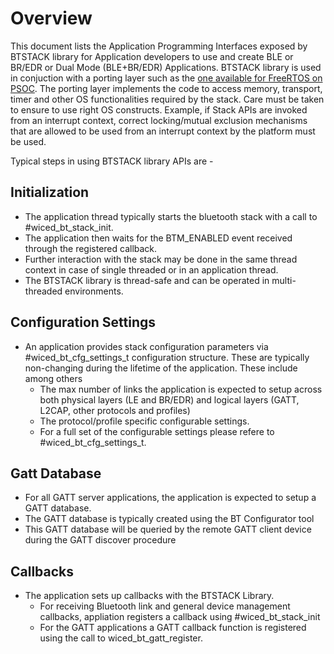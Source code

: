 # Overview

This document lists the Application Programming Interfaces exposed by BTSTACK library for Application developers to use and create BLE or BR/EDR or Dual Mode (BLE+BR/EDR) Applications.
BTSTACK library is used in conjuction with a porting layer such as the [one available for FreeRTOS on PSOC](https://github.com/cypresssemiconductorco/bluetooth-freertos). The porting layer implements the code to access memory, transport, timer and other OS functionalities required by the stack. Care must be taken to ensure to use right OS constructs. Example, if Stack APIs are invoked from an interrupt context, correct locking/mutual exclusion mechanisms that are allowed to be used from an interrupt context by the platform must be used.

Typical steps in using BTSTACK library APIs are -

## Initialization
 - The application thread typically starts the bluetooth stack with a call to #wiced_bt_stack_init.
 - The application then waits for the BTM_ENABLED event received through the registered callback.
 - Further interaction with the stack may be done in the same thread context in case of single threaded or in an application thread.
 - The BTSTACK library is thread-safe and can be operated in multi-threaded environments.

## Configuration Settings
 - An application provides stack configuration parameters via #wiced_bt_cfg_settings_t configuration structure. These are typically non-changing during the lifetime of the application. These include among others
   - The max number of links the application is expected to setup across both physical layers (LE and BR/EDR) and logical layers (GATT, L2CAP, other protocols and profiles)
   - The protocol/profile specific configurable settings.
   - For a full set of the configurable settings please refere to #wiced_bt_cfg_settings_t.

## Gatt Database
 - For all GATT server applications, the application is expected to setup a GATT database.
 - The GATT database is typically created using the BT Configurator tool
 - This GATT database will be queried by the remote GATT client device during the GATT discover procedure

## Callbacks
 - The application sets up callbacks with the BTSTACK Library. 
   - For receiving Bluetooth link and general device management callbacks, appliation registers a callback using #wiced_bt_stack_init 
   - For the GATT applications a GATT callback function is registered using the call to wiced_bt_gatt_register.
